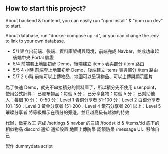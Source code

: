 ## How to start this project?

About backend & frontend, you can easily run "npm install" & "npm run dev" to start.

About database, run "docker-compose up -d", or you can change the .env to link to your own database.

- 5/1 建立出前端、後端、資料庫架構與環境，前端完成 Navbar，並成功串起後端中央 Portal 驗證
- 5/4 前端套上地圖初步 Demo，後端建立 items 表與部分 /item 路由
- 5/5 4 小時 前端套上地圖初步 Demo，後端建立 items 表與部分 /item 路由
- 5/7 2 小時 前端可以上傳物品、地圖可以呈現物品、可以上傳與顯示圖片

為了快速 Demo，就先不串接積分的資料庫了，所以積分先不使用 user.point，使用公式計算：
已發布物品：每個 5 分；
已分享食物：每個 5 分；
已幫助他人：每個 10 分：
0-50 分：Level 1 青銅分享者
51-100 分：Level 2 白銀分享者
101-150：Level 3 黃金分享者
151-200：Level 4 鑽石分享者
201 以上：Level 5 璀璨分享者
將等級顯示在積分的旁邊，並且越高級有越帥的特效

代辦，做完收工
完成 /settings & navbar 的三語
/foods/:id & /items/:id 底下的相似物品
discord 通知
通知設置
地圖上傳防呆
認領防呆
/message UI、移除自己

製作 dummydata script
